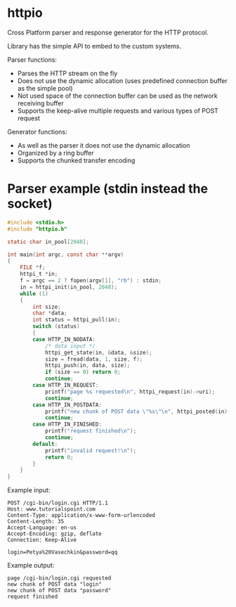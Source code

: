 # httpio
Cross Platform parser and response generator for the HTTP protocol.

Library has the simple API to embed to the custom systems.

Parser functions:
- Parses the HTTP stream on the fly
- Does not use the dynamic allocation (uses predefined connection buffer as the simple pool)
- Not used space of the connection buffer can be used as the network receiving buffer
- Supports the keep-alive multiple requests and various types of POST request

Generator functions:
- As well as the parser it does not use the dynamic allocation
- Organized by a ring buffer
- Supports the chunked transfer encoding

# Parser example (stdin instead the socket)
```c
#include <stdio.h>
#include "httpio.h"

static char in_pool[2048];

int main(int argc, const char **argv)
{
    FILE *f;
    httpi_t *in;
    f = argc == 2 ? fopen(argv[1], "rb") : stdin;
    in = httpi_init(in_pool, 2048);
    while (1)
    {
        int size;
        char *data;
        int status = httpi_pull(in);
        switch (status)
        {
        case HTTP_IN_NODATA:
            /* data input */
            httpi_get_state(in, &data, &size);
            size = fread(data, 1, size, f);
            httpi_push(in, data, size);
            if (size == 0) return 0;
            continue;
        case HTTP_IN_REQUEST:
            printf("page %s requested\n", httpi_request(in)->uri);
            continue;
        case HTTP_IN_POSTDATA:
            printf("new chunk of POST data \"%s\"\n", httpi_posted(in)->name);
            continue;
        case HTTP_IN_FINISHED:
            printf("request finished\n");
            continue;
        default:
            printf("invalid request!\n");
            return 0;
        }
    }
}
```
Example input:
```http
POST /cgi-bin/login.cgi HTTP/1.1
Host: www.tutorialspoint.com
Content-Type: application/x-www-form-urlencoded
Content-Length: 35
Accept-Language: en-us
Accept-Encoding: gzip, deflate
Connection: Keep-Alive

login=Petya%20Vasechkin&password=qq
```
Example output:
```
page /cgi-bin/login.cgi requested
new chunk of POST data "login"
new chunk of POST data "password"
request finished
```
